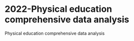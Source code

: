 # 2022-Physical education comprehensive data analysis
Physical education comprehensive data analysis
